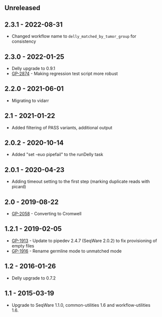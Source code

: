 ## Unreleased

## 2.3.1 - 2022-08-31
- Changed workflow name to `delly_matched_by_tumor_group` for consistency
## 2.3.0 - 2022-01-25
- Delly upgrade to 0.9.1
- [GP-2874](https://jira.oicr.on.ca/browse/GP-2874) - Making regression test script more robust
## 2.2.0  - 2021-06-01
- Migrating to vidarr
## 2.1   - 2021-01-22
- Added filtering of PASS variants, additional output
## 2.0.2 - 2020-10-14
- Added "set -euo pipefail" to the runDelly task
## 2.0.1 - 2020-04-23
- Adding timeout setting to the first step (marking duplicate reads with picard)
## 2.0   - 2019-08-22
- [GP-2058](https://jira.oicr.on.ca/browse/GP-2058) - Converting to Cromwell
## 1.2.1 - 2019-02-05
- [GP-1913](https://jira.oicr.on.ca/browse/GP-1913) - Update to pipedev 2.4.7 (SeqWare 2.0.2) to fix provisioning of empty files
- [GP-1916](https://jira.oicr.on.ca/browse/GP-1916) - Rename germline mode to unmatched mode
## 1.2 - 2016-01-26
- Delly upgrade to 0.7.2
## 1.1 - 2015-03-19
- Upgrade to SeqWare 1.1.0, common-utilities 1.6 and workflow-utilities 1.6.
